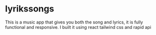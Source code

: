# lyrikssongs
 This is a music app that gives you both the song and lyrics, it is fully functional and responsive. I built it using react tailwind css and rapid api
